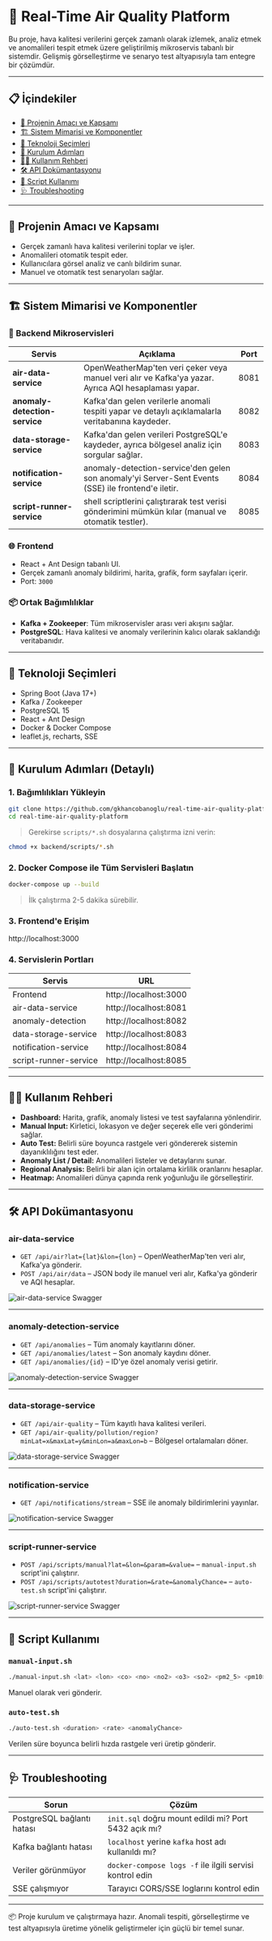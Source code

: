 # 📡 Real-Time Air Quality Platform

Bu proje, hava kalitesi verilerini gerçek zamanlı olarak izlemek, analiz etmek ve anomalileri tespit etmek üzere geliştirilmiş mikroservis tabanlı bir sistemdir. Gelişmiş görselleştirme ve senaryo test altyapısıyla tam entegre bir çözümdür.

---

## 📋 İçindekiler

- [🎯 Projenin Amacı ve Kapsamı](#-projenin-amacı-ve-kapsamı)
- [🏗 Sistem Mimarisi ve Komponentler](#-sistem-mimarisi-ve-komponentler)
- [🧩 Teknoloji Seçimleri](#-teknoloji-seçimleri)
- [🚀 Kurulum Adımları](#-kurulum-adımları)
- [🧑‍💻 Kullanım Rehberi](#-kullanım-rehberi)
- [🛠 API Dokümantasyonu](#-api-dokümantasyonu)
- [📜 Script Kullanımı](#-script-kullanımı)
- [🩺 Troubleshooting](#-troubleshooting)

---

## 🎯 Projenin Amacı ve Kapsamı

- Gerçek zamanlı hava kalitesi verilerini toplar ve işler.
- Anomalileri otomatik tespit eder.
- Kullanıcılara görsel analiz ve canlı bildirim sunar.
- Manuel ve otomatik test senaryoları sağlar.

---

## 🏗 Sistem Mimarisi ve Komponentler

### 🔌 Backend Mikroservisleri

| Servis                        | Açıklama                                                                                             | Port |
| ----------------------------- | ---------------------------------------------------------------------------------------------------- | ---- |
| **air-data-service**          | OpenWeatherMap'ten veri çeker veya manuel veri alır ve Kafka'ya yazar. Ayrıca AQI hesaplaması yapar. | 8081 |
| **anomaly-detection-service** | Kafka'dan gelen verilerle anomali tespiti yapar ve detaylı açıklamalarla veritabanına kaydeder.      | 8082 |
| **data-storage-service**      | Kafka'dan gelen verileri PostgreSQL'e kaydeder, ayrıca bölgesel analiz için sorgular sağlar.         | 8083 |
| **notification-service**      | anomaly-detection-service'den gelen son anomaly'yi Server-Sent Events (SSE) ile frontend'e iletir.   | 8084 |
| **script-runner-service**     | shell scriptlerini çalıştırarak test verisi gönderimini mümkün kılar (manual ve otomatik testler).   | 8085 |

### 🌐 Frontend

- React + Ant Design tabanlı UI.
- Gerçek zamanlı anomaly bildirimi, harita, grafik, form sayfaları içerir.
- Port: `3000`

### 📦 Ortak Bağımlılıklar

- **Kafka + Zookeeper**: Tüm mikroservisler arası veri akışını sağlar.
- **PostgreSQL**: Hava kalitesi ve anomaly verilerinin kalıcı olarak saklandığı veritabanıdır.

---

## 🧩 Teknoloji Seçimleri

- Spring Boot (Java 17+)
- Kafka / Zookeeper
- PostgreSQL 15
- React + Ant Design
- Docker & Docker Compose
- leaflet.js, recharts, SSE

---

## 🚀 Kurulum Adımları (Detaylı)

### 1. Bağımlılıkları Yükleyin

```bash
git clone https://github.com/gkhancobanoglu/real-time-air-quality-platform.git
cd real-time-air-quality-platform
```

> Gerekirse `scripts/*.sh` dosyalarına çalıştırma izni verin:

```bash
chmod +x backend/scripts/*.sh
```

### 2. Docker Compose ile Tüm Servisleri Başlatın

```bash
docker-compose up --build
```

> İlk çalıştırma 2-5 dakika sürebilir.

### 3. Frontend'e Erişim

http://localhost:3000

### 4. Servislerin Portları

| Servis                | URL                   |
| --------------------- | --------------------- |
| Frontend              | http://localhost:3000 |
| air-data-service      | http://localhost:8081 |
| anomaly-detection     | http://localhost:8082 |
| data-storage-service  | http://localhost:8083 |
| notification-service  | http://localhost:8084 |
| script-runner-service | http://localhost:8085 |

---

## 🧑‍💻 Kullanım Rehberi

- **Dashboard:** Harita, grafik, anomaly listesi ve test sayfalarına yönlendirir.
- **Manual Input:** Kirletici, lokasyon ve değer seçerek elle veri gönderimi sağlar.
- **Auto Test:** Belirli süre boyunca rastgele veri göndererek sistemin dayanıklılığını test eder.
- **Anomaly List / Detail:** Anomalileri listeler ve detaylarını sunar.
- **Regional Analysis:** Belirli bir alan için ortalama kirlilik oranlarını hesaplar.
- **Heatmap:** Anomalileri dünya çapında renk yoğunluğu ile görselleştirir.

---

## 🛠 API Dokümantasyonu

### air-data-service

- `GET /api/air?lat={lat}&lon={lon}` – OpenWeatherMap'ten veri alır, Kafka'ya gönderir.
- `POST /api/air/data` – JSON body ile manuel veri alır, Kafka'ya gönderir ve AQI hesaplar.

![air-data-service Swagger](docs/8081.jpg)

---

### anomaly-detection-service

- `GET /api/anomalies` – Tüm anomaly kayıtlarını döner.
- `GET /api/anomalies/latest` – Son anomaly kaydını döner.
- `GET /api/anomalies/{id}` – ID'ye özel anomaly verisi getirir.

![anomaly-detection-service Swagger](/docs/8082.jpg)

---

### data-storage-service

- `GET /api/air-quality` – Tüm kayıtlı hava kalitesi verileri.
- `GET /api/air-quality/pollution/region?minLat=x&maxLat=y&minLon=a&maxLon=b` – Bölgesel ortalamaları döner.

![data-storage-service Swagger](docs/8083.jpg)

---

### notification-service

- `GET /api/notifications/stream` – SSE ile anomaly bildirimlerini yayınlar.

![notification-service Swagger](docs/8084.jpg)

---

### script-runner-service

- `POST /api/scripts/manual?lat=&lon=&param=&value=` – `manual-input.sh` script'ini çalıştırır.
- `POST /api/scripts/autotest?duration=&rate=&anomalyChance=` – `auto-test.sh` script'ini çalıştırır.

![script-runner-service Swagger](docs/8085.jpg)

---

## 📜 Script Kullanımı

### `manual-input.sh`

```bash
./manual-input.sh <lat> <lon> <co> <no> <no2> <o3> <so2> <pm2_5> <pm10> <nh3>
```

Manuel olarak veri gönderir.

### `auto-test.sh`

```bash
./auto-test.sh <duration> <rate> <anomalyChance>
```

Verilen süre boyunca belirli hızda rastgele veri üretip gönderir.

---

## 🩺 Troubleshooting

| Sorun                      | Çözüm                                                    |
| -------------------------- | -------------------------------------------------------- |
| PostgreSQL bağlantı hatası | `init.sql` doğru mount edildi mi? Port 5432 açık mı?     |
| Kafka bağlantı hatası      | `localhost` yerine `kafka` host adı kullanıldı mı?       |
| Veriler görünmüyor         | `docker-compose logs -f` ile ilgili servisi kontrol edin |
| SSE çalışmıyor             | Tarayıcı CORS/SSE loglarını kontrol edin                 |

---

📦 Proje kurulum ve çalıştırmaya hazır. Anomali tespiti, görselleştirme ve test altyapısıyla üretime yönelik geliştirmeler için güçlü bir temel sunar.
